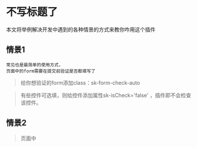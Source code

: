
# 不写标题了

本文将举例解决开发中遇到的各种情景的方式来教你咋用这个插件

## 情景1

    常见也是最简单的使用方式，
    页面中的form需要在提交前验证是否都填写了
    
>  给你想验证的form添加class：sk-form-check-auto 

> 有些控件可选填，则给控件添加属性sk-isCheck='false' ，插件即不会检查该控件。




## 情景2

>页面中